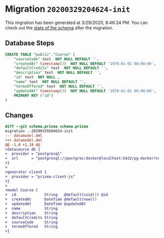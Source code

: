 # Migration `20200329204624-init`

This migration has been generated at 3/29/2020, 8:46:24 PM.
You can check out the [state of the schema](./schema.prisma) after the migration.

## Database Steps

```sql
CREATE TABLE "public"."Course" (
    "courseCode" text  NOT NULL DEFAULT '',
    "createdAt" timestamp(3)  NOT NULL DEFAULT '1970-01-01 00:00:00',
    "defaultCredits" text  NOT NULL DEFAULT '',
    "description" text  NOT NULL DEFAULT '',
    "id" text  NOT NULL ,
    "name" text  NOT NULL DEFAULT '',
    "termsOffered" text  NOT NULL DEFAULT '',
    "updatedAt" timestamp(3)  NOT NULL DEFAULT '1970-01-01 00:00:00',
    PRIMARY KEY ("id")
) 
```

## Changes

```diff
diff --git schema.prisma schema.prisma
migration ..20200329204624-init
--- datamodel.dml
+++ datamodel.dml
@@ -1,0 +1,19 @@
+datasource db {
+  provider = "postgresql"
+  url      = "postgresql://postgres:docker@localhost:5432/pg-docker?schema=public"
+}
+
+generator client {
+  provider = "prisma-client-js"
+}
+
+model Course {
+  id             String   @default(cuid()) @id
+  createdAt      DateTime @default(now())
+  updatedAt      DateTime @updatedAt
+  name           String
+  description    String
+  defaultCredits String
+  courseCode     String
+  termsOffered   String
+}
```


